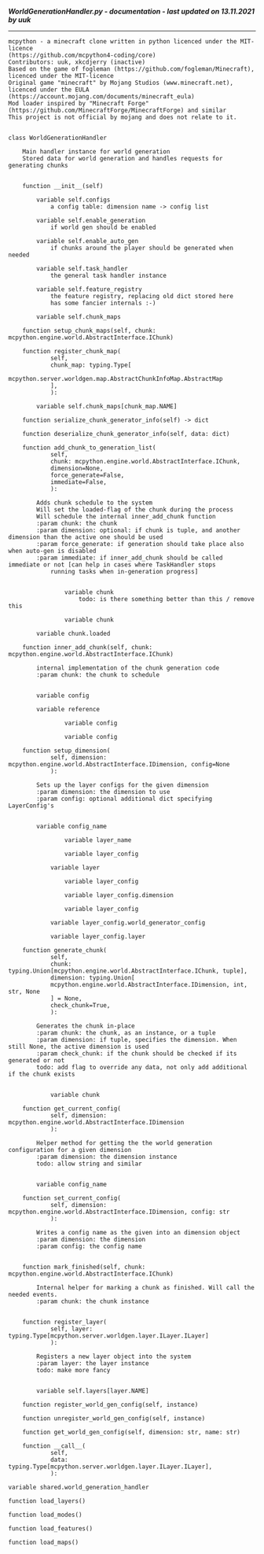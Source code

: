 ***WorldGenerationHandler.py - documentation - last updated on 13.11.2021 by uuk***
___

    mcpython - a minecraft clone written in python licenced under the MIT-licence 
    (https://github.com/mcpython4-coding/core)
    Contributors: uuk, xkcdjerry (inactive)
    Based on the game of fogleman (https://github.com/fogleman/Minecraft), licenced under the MIT-licence
    Original game "minecraft" by Mojang Studios (www.minecraft.net), licenced under the EULA
    (https://account.mojang.com/documents/minecraft_eula)
    Mod loader inspired by "Minecraft Forge" (https://github.com/MinecraftForge/MinecraftForge) and similar
    This project is not official by mojang and does not relate to it.


    class WorldGenerationHandler
        
        Main handler instance for world generation
        Stored data for world generation and handles requests for generating chunks


        function __init__(self)

            variable self.configs
                a config table: dimension name -> config list

            variable self.enable_generation
                if world gen should be enabled

            variable self.enable_auto_gen
                if chunks around the player should be generated when needed

            variable self.task_handler
                the general task handler instance

            variable self.feature_registry
                the feature registry, replacing old dict stored here
                has some fancier internals :-)

            variable self.chunk_maps

        function setup_chunk_maps(self, chunk: mcpython.engine.world.AbstractInterface.IChunk)

        function register_chunk_map(
                self,
                chunk_map: typing.Type[
                mcpython.server.worldgen.map.AbstractChunkInfoMap.AbstractMap
                ],
                ):

            variable self.chunk_maps[chunk_map.NAME]

        function serialize_chunk_generator_info(self) -> dict

        function deserialize_chunk_generator_info(self, data: dict)

        function add_chunk_to_generation_list(
                self,
                chunk: mcpython.engine.world.AbstractInterface.IChunk,
                dimension=None,
                force_generate=False,
                immediate=False,
                ):
            
            Adds chunk schedule to the system
            Will set the loaded-flag of the chunk during the process
            Will schedule the internal inner_add_chunk function
            :param chunk: the chunk
            :param dimension: optional: if chunk is tuple, and another dimension than the active one should be used
            :param force_generate: if generation should take place also when auto-gen is disabled
            :param immediate: if inner_add_chunk should be called immediate or not [can help in cases where TaskHandler stops
                running tasks when in-generation progress]


                    variable chunk
                        todo: is there something better than this / remove this

                    variable chunk

            variable chunk.loaded

        function inner_add_chunk(self, chunk: mcpython.engine.world.AbstractInterface.IChunk)
            
            internal implementation of the chunk generation code
            :param chunk: the chunk to schedule


            variable config

            variable reference

                    variable config

                    variable config

        function setup_dimension(
                self, dimension: mcpython.engine.world.AbstractInterface.IDimension, config=None
                ):
            
            Sets up the layer configs for the given dimension
            :param dimension: the dimension to use
            :param config: optional additional dict specifying LayerConfig's


            variable config_name

                    variable layer_name

                    variable layer_config

                variable layer

                    variable layer_config

                    variable layer_config.dimension

                    variable layer_config

                variable layer_config.world_generator_config

                variable layer_config.layer

        function generate_chunk(
                self,
                chunk: typing.Union[mcpython.engine.world.AbstractInterface.IChunk, tuple],
                dimension: typing.Union[
                mcpython.engine.world.AbstractInterface.IDimension, int, str, None
                ] = None,
                check_chunk=True,
                ):
            
            Generates the chunk in-place
            :param chunk: the chunk, as an instance, or a tuple
            :param dimension: if tuple, specifies the dimension. When still None, the active dimension is used
            :param check_chunk: if the chunk should be checked if its generated or not
            todo: add flag to override any data, not only add additional if the chunk exists


                variable chunk

        function get_current_config(
                self, dimension: mcpython.engine.world.AbstractInterface.IDimension
                ):
            
            Helper method for getting the the world generation configuration for a given dimension
            :param dimension: the dimension instance
            todo: allow string and similar


            variable config_name

        function set_current_config(
                self, dimension: mcpython.engine.world.AbstractInterface.IDimension, config: str
                ):
            
            Writes a config name as the given into an dimension object
            :param dimension: the dimension
            :param config: the config name


        function mark_finished(self, chunk: mcpython.engine.world.AbstractInterface.IChunk)
            
            Internal helper for marking a chunk as finished. Will call the needed events.
            :param chunk: the chunk instance


        function register_layer(
                self, layer: typing.Type[mcpython.server.worldgen.layer.ILayer.ILayer]
                ):
            
            Registers a new layer object into the system
            :param layer: the layer instance
            todo: make more fancy


            variable self.layers[layer.NAME]

        function register_world_gen_config(self, instance)

        function unregister_world_gen_config(self, instance)

        function get_world_gen_config(self, dimension: str, name: str)

        function __call__(
                self,
                data: typing.Type[mcpython.server.worldgen.layer.ILayer.ILayer],
                ):

    variable shared.world_generation_handler

    function load_layers()

    function load_modes()

    function load_features()

    function load_maps()